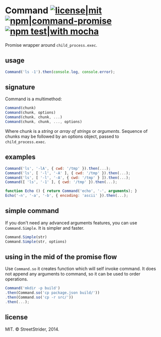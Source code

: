 # Command [![license|mit](http://img.shields.io/badge/license-MIT-brightgreen.svg?style=flat-square)](README.md#license) [![npm|command-promise](http://img.shields.io/badge/npm-command--promise-CB3837.svg?style=flat-square)](https://www.npmjs.org/package/command-promise) [![npm test|with mocha](http://img.shields.io/badge/npm%20test-with%20mocha-9E785A.svg?style=flat-square)](http://mochajs.org/)
Promise wrapper around `child_process.exec`.

## usage
```javascript
Command('ls -1').then(console.log, console.error);
```

## signature
Command is a multimethod:
```javascript
Command(chunk)
Command(chunk, options)
Command(chunk, chunk, ...)
Command(chunk, chunk, ..., options)
```
Where chunk is a *string* or *array of strings* or *arguments*.
Sequence of chunks may be followed by an options object, passed to `child_process.exec`.

## examples
```javascript
Command('ls', '-lA', { cwd: '/tmp' }).then(...);
Command('ls', [ '-l', '-A' ], { cwd: '/tmp' }).then(...);
Command('ls', [ '-l', '-A', { cwd: '/tmp' } ]).then(...);
Command([ 'ls', '-1' ], { cwd: '/tmp' }).then(...);

function Echo () { return Command('echo', '-', arguments); }
Echo('-n', '-a', '-b', { encoding: 'ascii' }).then(...);
```

## simple command
If you don't need any advanced arguments features, you can use `Command.Simple`.
It is simpler and faster.
```javascript
Command.Simple(str)
Command.Simple(str, options)
```

## using in the mid of the promise flow
Use `Command.so` it creates function which will self invoke command.
It does not append any arguments to command, so it can be used to order operations.
```javascript
Command('mkdir -p build')
.then(Command.so('cp package.json build/'))
.then(Command.so('cp -r src/'))
.then(...);
```

## license
MIT. © StreetStrider, 2014.
